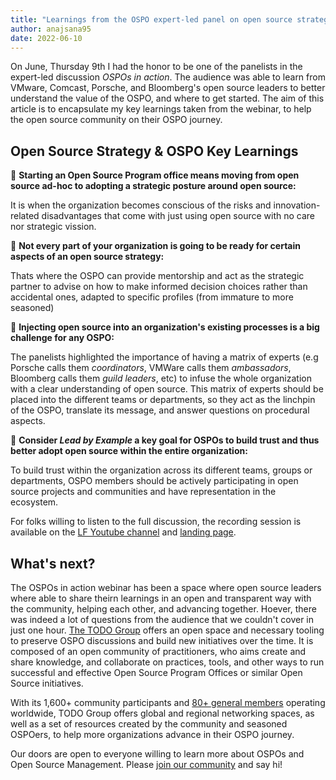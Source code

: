 ```yaml
---
title: "Learnings from the OSPO expert-led panel on open source strategy & innovation"
author: anajsana95
date: 2022-06-10
---
```


On June, Thursday 9th I had the honor to be one of the panelists in the expert-led discussion *OSPOs in action*. The audience was able to learn from VMware, Comcast, Porsche, and Bloomberg&#39;s open source leaders to better understand the value of the OSPO, and where to get started. The aim of this article is to encapsulate my key learnings taken from the webinar, to help the open source community on their OSPO journey.

## Open Source Strategy &amp; OSPO Key Learnings

🚀 **Starting an Open Source Program office means moving from open source ad-hoc to adopting a strategic posture around open source:**

It is when the organization becomes conscious of the risks and innovation-related disadvantages that come with just using open source with no care nor strategic vission.

🧩 **Not every part of your organization is going to be ready for certain aspects of an open source strategy:**

Thats where the OSPO can provide mentorship and act as the strategic partner to advise on how to make informed decision choices rather than accidental ones, adapted to specific profiles (from immature to more seasoned)

🤝 **Injecting open source into an organization's existing processes is a big challenge for any OSPO:**

The panelists highlighted the importance of having a matrix of experts (e.g Porsche calls them *coordinators*, VMWare calls them *ambassadors*, Bloomberg calls them *guild leaders*, etc) to infuse the whole organization with a clear understanding of open source. This matrix of experts should be placed into the different teams or departments, so they act as the linchpin of the OSPO, translate its message, and answer questions on procedural aspects.

🧭 **Consider *Lead by Example* a key goal for OSPOs to build trust and thus better adopt open source within the entire organization:**

To build trust within the organization across its different teams, groups or departments, OSPO members should be actively participating in open source projects and communities and have representation in the ecosystem.

For folks willing to listen to the full discussion, the recording session is available on the [LF Youtube channel](https://youtu.be/Z10mYttHWfA) and [landing page](https://linuxfoundation.org/webinars/ospos-in-action/).

## What's next?

The OSPOs in action webinar has been a space where open source leaders where able to share theirn learnings in an open and transparent way with the community, helping each other, and advancing together. Hoever, there was indeed a lot of questions from the audience that we couldn't cover in just one hour. [The TODO Group](https://todogroup.org/#) offers an open space and necessary tooling to preserve OSPO discussions and build new initiatives over the time. It is composed of an open community of practitioners, who aims create and share knowledge, and collaborate on practices, tools, and other ways to run successful and effective Open Source Program Offices or similar Open Source initiatives.

With its 1,600+ community participants and [80+ general members](https://todogroup.org/members/) operating worldwide, TODO Group offers global and regional networking spaces, as well as a set of resources created by the community and seasoned OSPOers, to help more organizations advance in their OSPO journey.

Our doors are open to everyone willing to learn more about OSPOs and Open Source Management. Please [join our community](https://todogroup.org/community/) and say hi!
